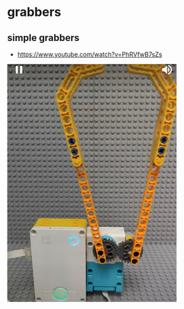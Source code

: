 # grabbers

## simple grabbers

* https://www.youtube.com/watch?v=PhRVfwB7sZs

![Alt text](image.png)

